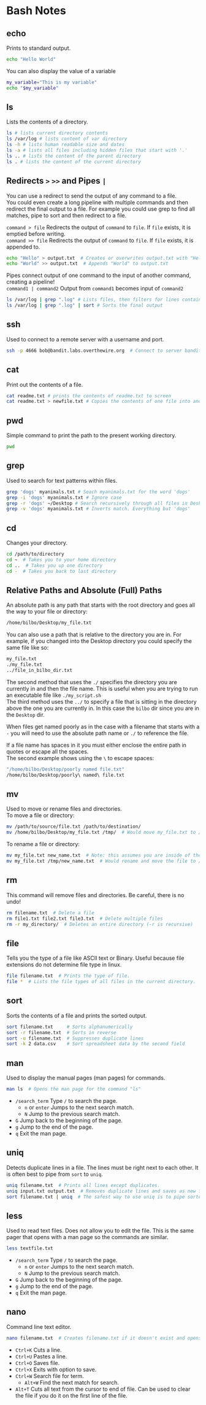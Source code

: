 # Bash Notes
## echo
Prints to standard output.  
```bash
echo "Hello World"
```
You can also display the value of a variable
```bash
my_variable="This is my variable"
echo "$my_variable"
```

## ls
Lists the contents of a directory.  
```bash
ls # lists current directory contents
ls /var/log # lists content of var directory
ls -h # lists human readable size and dates
ls -a # lists all files including hidden files that start with '.'
ls .. # lists the content of the parent directory
ls . # lists the content of the current directory
```

## Redirects `>` `>>` and Pipes `|`
You can use a redirect to send the output of any command to a file.  
You could even create a long pipeline with multiple commands and then redirect the final output to a file. For example you could use grep to find all matches, pipe to sort and then redirect to a file.  

`command > file` Redirects the output of `command` to `file`. If `file` exists, it is emptied before writing.  
`command >> file` Redirects the output of `command` to `file`. If `file` exists, it is appended to.
```bash
echo "Hello" > output.txt  # Creates or overwrites output.txt with "Hello"
echo "World" >> output.txt  # Appends "World" to output.txt
```
Pipes connect output of one command to the input of another command, creating a pipeline!  
`command1 | command2` Output from `command1` becomes input of `command2`
```bash
ls /var/log | grep ".log" # Lists files, then filters for lines containing ".log"
ls /var/log | grep ".log" | sort # Sorts the final output
```

## ssh
Used to connect to a remote server with a username and port.  
```bash
ssh -p 4666 bob@bandit.labs.overthewire.org  # Connect to server bandit.labs.overthewire.org on port 4666 with username bob
```

## cat
Print out the contents of a file.  
```bash
cat readme.txt # prints the contents of readme.txt to screen
cat readme.txt > newfile.txt # Copies the contents of one file into another.
```

## pwd
Simple command to print the path to the present working directory.  
```bash
pwd
```

## grep
Used to search for text patterns within files.  
```bash
grep 'dogs' myanimals.txt # Seach myanimals.txt for the word 'dogs'
grep -i 'dogs' myanimals.txt # Ignore case
grep -r 'dogs' ~/Desktop # Search recursively through all files in Desktop
grep -v 'dogs' myanimals.txt # Inverts match. Everything but 'dogs'
```

## cd 
Changes your directory.  
```bash
cd /path/to/directory
cd ~  # Takes you to your home directory
cd ..  # Takes you up one directory
cd -  # Takes you back to last directory
```

## Relative Paths and Absolute (Full) Paths
An absolute path is any path that starts with the root directory and goes all the way to your file or directory:  
```bash
/home/bilbo/Desktop/my_file.txt
```
You can also use a path that is relative to the directory you are in. For example, if you changed into the Desktop directory you could specify the same file like so:  
```bash
my_file.txt
./my_file.txt
../file_in_bilbo_dir.txt
```
The second method that uses the `./` specifies the directory you are currently in and then the file name. This is useful when you are trying to run an executable file like `./my_script.sh`  
The third method uses the `../` to specify a file that is sitting in the directory above the one you are currently in. In this case the `bilbo` dir since you are in the `Desktop` dir.  

When files get named poorly as in the case with a filename that starts with a `-` you will need to use the absolute path name or `./` to reference the file.  

If a file name has spaces in it you must either enclose the entire path in quotes or escape all the spaces.  
The second example shows using the `\` to escape spaces:  
```bash
"/home/bilbo/Desktop/poorly named file.txt"
/home/bilbo/Desktop/poorly\ named\ file.txt
```

## mv
Used to move or rename files and directories.  
To move a file or directory:  
```bash
mv /path/to/source/file.txt /path/to/destination/
mv /home/bilbo/Desktop/my_file.txt /tmp/  # Would move my_file.txt to /tmp/my_file.txt
```
To rename a file or directory:  
```bash
mv my_file.txt new_name.txt  # Note: this assumes you are inside of the directory containing the file.
mv my_file.txt /tmp/new_name.txt  # Would rename and move the file to /tmp/
```

## rm
This command will remove files and directories. Be careful, there is no undo!  
```bash
rm filename.txt  # Delete a file
rm file1.txt file2.txt file3.txt  # Delete multiple files
rm -r my_directory/  # Deletes an entire directory (-r is recursive)
```

## file
Tells you the type of a file like ASCII text or Binary. Useful because file extensions do not determine file type in linux.  
```bash
file filename.txt  # Prints the type of file.
file *  # Lists the file types of all files in the current directory.
```

## sort
Sorts the contents of a file and prints the sorted output.  
```bash
sort filename.txt     # Sorts alphanumerically
sort -r filename.txt  # Sorts in reverse
sort -u filename.txt  # Suppresses duplicate lines
sort -k 2 data.csv    # Sort spreadsheet data by the second field
```

## man
Used to display the manual pages (man pages) for commands.  
```bash
man ls  # Opens the man page for the command "ls"
```
- `/search_term` Type `/` to search the page.
    - `n` or `enter` Jumps to the next search match.
    - `N` Jump to the previous search match.
- `G` Jump back to the beginning of the page.
- `g` Jump to the end of the page.
- `q` Exit the man page.

## uniq
Detects duplicate lines in a file. The lines must be right next to each other. It is often best to pipe from `sort` to `uniq`.  
```bash
uniq filename.txt  # Prints all lines except duplicates.
uniq input.txt output.txt  # Removes duplicate lines and saves as new file "output.txt"
sort filename.txt | uniq  # The safest way to use uniq is to pipe sorted output to it.
```

## less
Used to read text files. Does not allow you to edit the file. This is the same pager that opens with a man page so the commands are similar.  
```bash
less textfile.txt
```
- `/search_term` Type `/` to search the page.
    - `n` or `enter` Jumps to the next search match.
    - `N` Jump to the previous search match.
- `G` Jump back to the beginning of the page.
- `g` Jump to the end of the page.
- `q` Exit the man page.

## nano
Command line text editor.  
```bash
nano filename.txt  # Creates filename.txt if it doesn't exist and opens it.
```
- `Ctrl+K` Cuts a line.
- `Ctrl+U` Pastes a line.
- `Ctrl+O` Saves file.
- `Ctrl+X` Exits with option to save.
- `Ctrl+W` Search file for term.
    - `Alt+W` Find the next match for search.
- `Alt+T` Cuts all text from the cursor to end of file. Can be used to clear the file if you do it on the first line of the file.